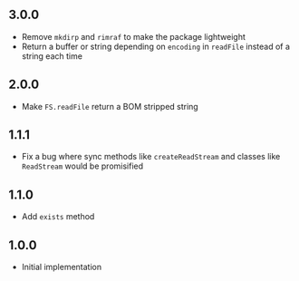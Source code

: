 ## 3.0.0

- Remove `mkdirp` and `rimraf` to make the package lightweight
- Return a buffer or string depending on `encoding` in `readFile` instead of a string each time

## 2.0.0

- Make `FS.readFile` return a BOM stripped string

## 1.1.1

- Fix a bug where sync methods like `createReadStream` and classes like `ReadStream` would be promisified

## 1.1.0

- Add `exists` method

## 1.0.0

- Initial implementation
